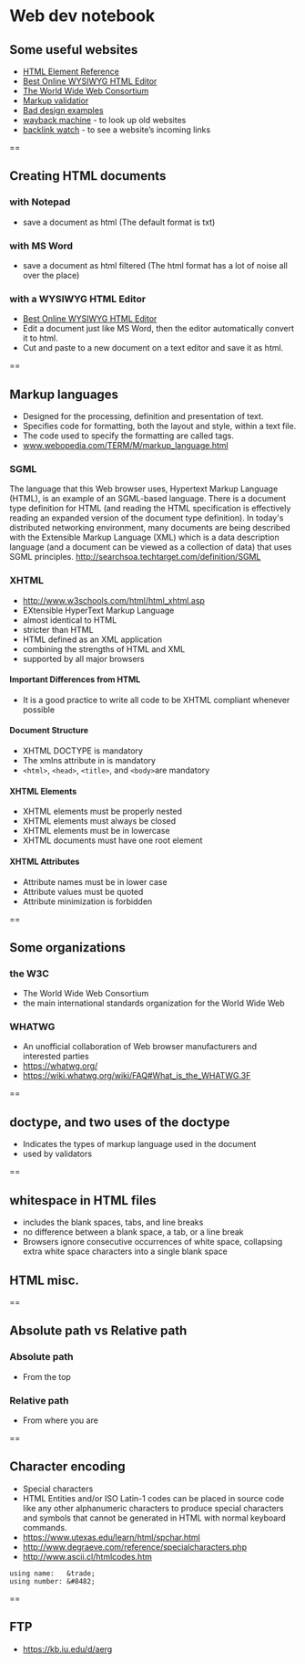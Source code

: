 # Web dev notebook

## Some useful websites
- [HTML Element Reference](http://www.w3schools.com/tags/default.asp)
- [Best Online WYSIWYG HTML Editor](http://bestonlinehtmleditor.com/)
- [The World Wide Web Consortium](W3C.org)
- [Markup validatior](http://validator.w3.org/)
- [Bad design examples](wepagesthatsuck.com)
- [wayback machine](http://archive.org/web/) - to look up old websites
- [backlink watch](http://backlinkwatch.com/) - to see a website’s incoming links

==

## Creating HTML documents
### with Notepad
- save a document as html (The default format is txt)

### with MS Word
- save a document as html filtered (The html format has a lot of noise all over the place)

### with a WYSIWYG HTML Editor
- [Best Online WYSIWYG HTML Editor](http://bestonlinehtmleditor.com/)
- Edit a document just like MS Word, then the editor automatically convert it to html.
- Cut and paste to a new document on a text editor and save it as html.

==

## Markup languages
- Designed for the processing, definition and presentation of text.
- Specifies code for formatting, both the layout and style, within a text file.
- The code used to specify the formatting are called tags.
- www.webopedia.com/TERM/M/markup_language.html

### SGML
The language that this Web browser uses, Hypertext Markup Language (HTML), is an example of an SGML-based language. There is a document type definition for HTML (and reading the HTML specification is effectively reading an expanded version of the document type definition). In today's distributed networking environment, many documents are being described with the Extensible Markup Language (XML) which is a data description language (and a document can be viewed as a collection of data) that uses SGML principles.
http://searchsoa.techtarget.com/definition/SGML

### XHTML
- http://www.w3schools.com/html/html_xhtml.asp
- EXtensible HyperText Markup Language
- almost identical to HTML
- stricter than HTML
- HTML defined as an XML application
- combining the strengths of HTML and XML
- supported by all major browsers

#### Important Differences from HTML
- It is a good practice to write all code to be XHTML compliant whenever possible

#### Document Structure
- XHTML DOCTYPE is mandatory
- The xmlns attribute in <html> is mandatory
- `<html>`, `<head>`, `<title>`, and `<body>`are mandatory

#### XHTML Elements
- XHTML elements must be properly nested
- XHTML elements must always be closed
- XHTML elements must be in lowercase
- XHTML documents must have one root element

#### XHTML Attributes
- Attribute names must be in lower case
- Attribute values must be quoted
- Attribute minimization is forbidden

==

## Some organizations
### the W3C
- The World Wide Web Consortium
- the main international standards organization for the World Wide Web 

### WHATWG
- An unofficial collaboration of Web browser manufacturers and interested parties
- https://whatwg.org/
- https://wiki.whatwg.org/wiki/FAQ#What_is_the_WHATWG.3F

==

## doctype, and two uses of the doctype
- Indicates the types of markup language used in the document
- used by validators

==

## whitespace in HTML files
- includes the blank spaces, tabs, and line breaks
- no difference between a blank space, a tab, or a line break
- Browsers ignore consecutive occurrences of white space, collapsing extra white space characters into a single blank space
## HTML misc.

==

## Absolute path vs Relative path
### Absolute path
- From the top

### Relative path
- From where you are

==

## Character encoding
- Special characters
- HTML Entities and/or ISO Latin-1 codes can be placed in source code like any other alphanumeric characters to produce special characters and symbols that cannot be generated in HTML with normal keyboard commands.
- https://www.utexas.edu/learn/html/spchar.html
- http://www.degraeve.com/reference/specialcharacters.php
- http://www.ascii.cl/htmlcodes.htm

```
using name:   &trade;
using number: &#8482;
```

==

## FTP
- https://kb.iu.edu/d/aerg
